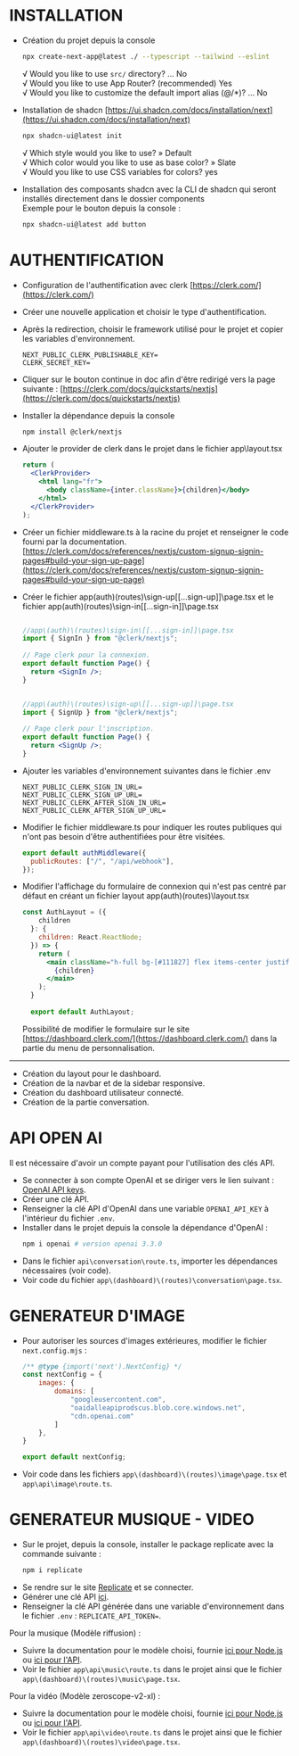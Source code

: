 

# INSTALLATION

- Création du projet depuis la console
  ```bash
  npx create-next-app@latest ./ --typescript --tailwind --eslint
  ```
  √ Would you like to use `src/` directory? ... No  
  √ Would you like to use App Router? (recommended) Yes  
  √ Would you like to customize the default import alias (@/*)? ... No

- Installation de shadcn [https://ui.shadcn.com/docs/installation/next](https://ui.shadcn.com/docs/installation/next)
  ```bash
  npx shadcn-ui@latest init
  ```
  √ Which style would you like to use? » Default  
  √ Which color would you like to use as base color? » Slate  
  √ Would you like to use CSS variables for colors? yes

- Installation des composants shadcn avec la CLI de shadcn qui seront installés directement dans le dossier components  
  Exemple pour le bouton depuis la console :
  ```bash
  npx shadcn-ui@latest add button
  ```

# AUTHENTIFICATION

- Configuration de l'authentification avec clerk [https://clerk.com/](https://clerk.com/)
- Créer une nouvelle application et choisir le type d'authentification.
- Après la redirection, choisir le framework utilisé pour le projet et copier les variables d'environnement.

  ```
  NEXT_PUBLIC_CLERK_PUBLISHABLE_KEY=
  CLERK_SECRET_KEY=
  ```

- Cliquer sur le bouton continue in doc afin d'être redirigé vers la page suivante : [https://clerk.com/docs/quickstarts/nextjs](https://clerk.com/docs/quickstarts/nextjs)
- Installer la dépendance depuis la console
  ```bash
  npm install @clerk/nextjs
  ```
- Ajouter le provider de clerk dans le projet dans le fichier app\layout.tsx
  ```jsx
  return (
    <ClerkProvider>
      <html lang="fr">
        <body className={inter.className}>{children}</body>
      </html>
    </ClerkProvider>
  );
  ```
- Créer un fichier middleware.ts à la racine du projet et renseigner le code fourni par la documentation.  
  [https://clerk.com/docs/references/nextjs/custom-signup-signin-pages#build-your-sign-up-page](https://clerk.com/docs/references/nextjs/custom-signup-signin-pages#build-your-sign-up-page)
- Créer le fichier app\(auth)\(routes)\sign-up\[[...sign-up]]\page.tsx et le fichier app\(auth)\(routes)\sign-in\[[...sign-in]]\page.tsx
  ```jsx
  
  //app\(auth)\(routes)\sign-in\[[...sign-in]]\page.tsx
  import { SignIn } from "@clerk/nextjs";
   
  // Page clerk pour la connexion.
  export default function Page() {
    return <SignIn />;
  }


  //app\(auth)\(routes)\sign-up\[[...sign-up]]\page.tsx
  import { SignUp } from "@clerk/nextjs";
   
  // Page clerk pour l'inscription.
  export default function Page() {
    return <SignUp />;
  }
  ```
- Ajouter les variables d'environnement suivantes dans le fichier .env
  ```
  NEXT_PUBLIC_CLERK_SIGN_IN_URL=
  NEXT_PUBLIC_CLERK_SIGN_UP_URL=
  NEXT_PUBLIC_CLERK_AFTER_SIGN_IN_URL=
  NEXT_PUBLIC_CLERK_AFTER_SIGN_UP_URL=
  ```
- Modifier le fichier middleware.ts pour indiquer les routes publiques qui n'ont pas besoin d'être authentifiées pour être visitées.
  ```jsx
  export default authMiddleware({
    publicRoutes: ["/", "/api/webhook"],
  });
  ```
- Modifier l'affichage du formulaire de connexion qui n'est pas centré par défaut en créant un fichier layout app\(auth)\(routes)\layout.tsx
  ```jsx
  const AuthLayout = ({
      children
    }: {
      children: React.ReactNode;
    }) => {
      return ( 
        <main className="h-full bg-[#111827] flex items-center justify-center">
          {children}
        </main>
      );
    }
     
    export default AuthLayout;
  ```
  Possibilité de modifier le formulaire sur le site [https://dashboard.clerk.com/](https://dashboard.clerk.com/) dans la partie du menu de personnalisation.

*******************

- Création du layout pour le dashboard.
- Création de la navbar et de la sidebar responsive.
- Création du dashboard utilisateur connecté.
- Création de la partie conversation.

# API OPEN AI 

Il est nécessaire d'avoir un compte payant pour l'utilisation des clés API.
- Se connecter à son compte OpenAI et se diriger vers le lien suivant : [OpenAI API keys](https://platform.openai.com/api-keys).
- Créer une clé API.
- Renseigner la clé API d'OpenAI dans une variable `OPENAI_API_KEY` à l'intérieur du fichier `.env`.
- Installer dans le projet depuis la console la dépendance d'OpenAI :
  ```bash
  npm i openai # version openai 3.3.0

- Dans le fichier `api\conversation\route.ts`, importer les dépendances nécessaires (voir code).
- Voir code du fichier `app\(dashboard)\(routes)\conversation\page.tsx`.

# GENERATEUR D'IMAGE 

- Pour autoriser les sources d'images extérieures, modifier le fichier `next.config.mjs` :

  ```javascript
  /** @type {import('next').NextConfig} */
  const nextConfig = {
      images: {
          domains: [
              "googleusercontent.com",
              "oaidalleapiprodscus.blob.core.windows.net",
              "cdn.openai.com"
          ]
      },
  }

  export default nextConfig;
  ```

- Voir code dans les fichiers `app\(dashboard)\(routes)\image\page.tsx` et `app\api\image\route.ts`.

# GENERATEUR MUSIQUE - VIDEO 

- Sur le projet, depuis la console, installer le package replicate avec la commande suivante :
  ```bash
  npm i replicate
  ```
- Se rendre sur le site [Replicate](https://replicate.com/) et se connecter.
- Générer une clé API [ici](https://replicate.com/account/api-tokens).
- Renseigner la clé API générée dans une variable d'environnement dans le fichier `.env` : `REPLICATE_API_TOKEN=`.

Pour la musique (Modèle riffusion) :
- Suivre la documentation pour le modèle choisi, fournie [ici pour Node.js](https://replicate.com/riffusion/riffusion?input=nodejs) ou [ici pour l'API](https://replicate.com/riffusion/riffusion/api?tab=nodejs).
- Voir le fichier `app\api\music\route.ts` dans le projet ainsi que le fichier `app\(dashboard)\(routes)\music\page.tsx`.

Pour la vidéo (Modèle zeroscope-v2-xl) :
- Suivre la documentation pour le modèle choisi, fournie [ici pour Node.js](https://replicate.com/anotherjesse/zeroscope-v2-xl?input=nodejs) ou [ici pour l'API](https://replicate.com/anotherjesse/zeroscope-v2-xl/api?tab=nodejs).
- Voir le fichier `app\api\video\route.ts` dans le projet ainsi que le fichier `app\(dashboard)\(routes)\video\page.tsx`.
```

